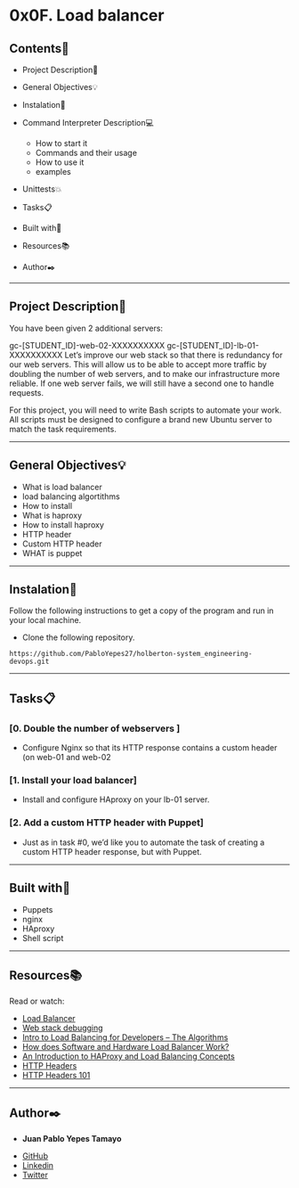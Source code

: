 # 0x0F. Load balancer
 
<gif  width="520"  alt="image"  src="https://s3.amazonaws.com/intranet-projects-files/holbertonschool-sysadmin_devops/275/qfdked8.png">
 
## Contents:open_file_folder:
 
- Project Description:newspaper:
- General Objectives:bulb:
- Instalation:wrench:
- Command Interpreter Description:computer:
 
	* How to start it
	* Commands and their usage
	* How to use it
	* examples
 
- Unittests:boom:
- Tasks:clipboard:
- Built with:hammer:
- Resources:books:
- Author:black_nib:
 
---
 
## Project Description:newspaper:
 
You have been given 2 additional servers:

gc-[STUDENT_ID]-web-02-XXXXXXXXXX
gc-[STUDENT_ID]-lb-01-XXXXXXXXXX
Let’s improve our web stack so that there is redundancy for our web servers. This will allow us to be able to accept more traffic by doubling the number of web servers, and to make our infrastructure more reliable. If one web server fails, we will still have a second one to handle requests.

For this project, you will need to write Bash scripts to automate your work. All scripts must be designed to configure a brand new Ubuntu server to match the task requirements.
 
---
 
## General Objectives:bulb:

* What is load balancer
* load balancing algortithms
* How to install
* What is haproxy
* How to install haproxy
* HTTP header
* Custom HTTP header
* WHAT  is puppet


---
 
## Instalation:wrench:
 
Follow the following instructions to get a copy of the program and run in your local machine.
 
* Clone the following repository.
```
https://github.com/PabloYepes27/holberton-system_engineering-devops.git
```

---
 
## Tasks:clipboard:
 
### [0. Double the number of webservers ]
* Configure Nginx so that its HTTP response contains a custom header (on web-01 and web-02
 
 
### [1. Install your load balancer]
* Install and configure HAproxy on your lb-01 server.
 
 
### [2. Add a custom HTTP header with Puppet]
* Just as in task #0, we’d like you to automate the task of creating a custom HTTP header response, but with Puppet.
 
---
 
## Built with:hammer:

-	Puppets
-	nginx
-	HAproxy
-	Shell script
 
---
 
## Resources:books:
 
Read or watch:
* [Load Balancer](https://intranet.hbtn.io/concepts/46)
* [Web stack debugging](https://intranet.hbtn.io/concepts/68)
* [Intro to Load Balancing for Developers &ndash; The Algorithms](https://devcentral.f5.com/s/articles/intro-to-load-balancing-for-developers-ndash-the-algorithms)
* [How does Software and Hardware Load Balancer Work?](https://www.thegeekstuff.com/2016/01/load-balancer-intro/)
* [An Introduction to HAProxy and Load Balancing Concepts](https://www.digitalocean.com/community/tutorials/an-introduction-to-haproxy-and-load-balancing-concepts)
* [HTTP Headers](https://www.techopedia.com/definition/27178/http-header)
* [HTTP Headers 101](https://medium.com/@bilalbarki/http-headers-101-5392a7eff87b#.xj9rmyxhp)
 
---
 
## Author:black_nib:
 
* **Juan Pablo Yepes Tamayo**
 - [GitHub](https://github.com/PabloYepes27)
 - [Linkedin](https://www.linkedin.com/in/pablo-yepes-120495)
 - [Twitter](https://twitter.com/pabloyepes27)